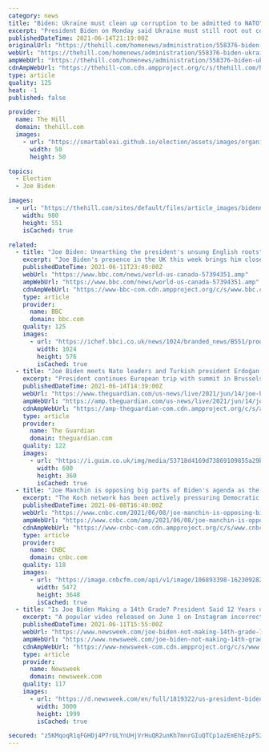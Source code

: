```yaml
---
category: news
title: "Biden: Ukraine must clean up corruption to be admitted to NATO"
excerpt: "President Biden on Monday said Ukraine must still root out corruption before it can become a full member of the NATO alliance, something Ukrainian President Volodymyr Zelensky has pushed for."
publishedDateTime: 2021-06-14T21:19:00Z
originalUrl: "https://thehill.com/homenews/administration/558376-biden-ukraine-must-clean-up-corruption-to-be-admitted-to-nato"
webUrl: "https://thehill.com/homenews/administration/558376-biden-ukraine-must-clean-up-corruption-to-be-admitted-to-nato"
ampWebUrl: "https://thehill.com/homenews/administration/558376-biden-ukraine-must-clean-up-corruption-to-be-admitted-to-nato?amp"
cdnAmpWebUrl: "https://thehill-com.cdn.ampproject.org/c/s/thehill.com/homenews/administration/558376-biden-ukraine-must-clean-up-corruption-to-be-admitted-to-nato?amp"
type: article
quality: 125
heat: -1
published: false

provider:
  name: The Hill
  domain: thehill.com
  images:
    - url: "https://smartableai.github.io/election/assets/images/organizations/thehill.com-50x50.jpg"
      width: 50
      height: 50

topics:
  - Election
  - Joe Biden

images:
  - url: "https://thehill.com/sites/default/files/article_images/bidennato2_061421gett.jpeg"
    width: 980
    height: 551
    isCached: true

related:
  - title: "Joe Biden: Unearthing the president's unsung English roots"
    excerpt: "Joe Biden's presence in the UK this week brings him closer to a part of his family heritage that had been obscure - until recently. Last year an English link was added to Mr Biden's well-known Irish ancestry."
    publishedDateTime: 2021-06-11T23:49:00Z
    webUrl: "https://www.bbc.com/news/world-us-canada-57394351.amp"
    ampWebUrl: "https://www.bbc.com/news/world-us-canada-57394351.amp"
    cdnAmpWebUrl: "https://www-bbc-com.cdn.ampproject.org/c/s/www.bbc.com/news/world-us-canada-57394351.amp"
    type: article
    provider:
      name: BBC
      domain: bbc.com
    quality: 125
    images:
      - url: "https://ichef.bbci.co.uk/news/1024/branded_news/B551/production/_118871464_gettyimages-1233359683-594x594.jpg"
        width: 1024
        height: 576
        isCached: true
  - title: "Joe Biden meets Nato leaders and Turkish president Erdoğan – US politics live"
    excerpt: "President continues European trip with summit in Brussels – follow all the day’s politics news live"
    publishedDateTime: 2021-06-14T14:39:00Z
    webUrl: "https://www.theguardian.com/us-news/live/2021/jun/14/joe-biden-nato-europe-turkey-president-erdogan-live?page=with:block-60c7608e8f089956fec8bf8d"
    ampWebUrl: "https://amp.theguardian.com/us-news/live/2021/jun/14/joe-biden-nato-europe-turkey-president-erdogan-live"
    cdnAmpWebUrl: "https://amp-theguardian-com.cdn.ampproject.org/c/s/amp.theguardian.com/us-news/live/2021/jun/14/joe-biden-nato-europe-turkey-president-erdogan-live"
    type: article
    provider:
      name: The Guardian
      domain: theguardian.com
    quality: 122
    images:
      - url: "https://i.guim.co.uk/img/media/53718d4169d73869109855a29b2e8259b6f53b09/0_200_6000_3600/master/6000.jpg?width=300&quality=45&auto=format&fit=max&dpr=2&s=f4eecd5bc0b0c2214b9d7fbf06e0cade"
        width: 600
        height: 360
        isCached: true
  - title: "Joe Manchin is opposing big parts of Biden's agenda as the Koch network pressures him"
    excerpt: "The Koch network has been actively pressuring Democratic Sen. Joe Manchin to oppose key legislative items linked to Biden's agenda."
    publishedDateTime: 2021-06-08T16:40:00Z
    webUrl: "https://www.cnbc.com/2021/06/08/joe-manchin-is-opposing-big-parts-of-bidens-agenda-as-the-koch-network-pressures-him.html"
    ampWebUrl: "https://www.cnbc.com/amp/2021/06/08/joe-manchin-is-opposing-big-parts-of-bidens-agenda-as-the-koch-network-pressures-him.html"
    cdnAmpWebUrl: "https://www-cnbc-com.cdn.ampproject.org/c/s/www.cnbc.com/amp/2021/06/08/joe-manchin-is-opposing-big-parts-of-bidens-agenda-as-the-koch-network-pressures-him.html"
    type: article
    provider:
      name: CNBC
      domain: cnbc.com
    quality: 118
    images:
      - url: "https://image.cnbcfm.com/api/v1/image/106893398-1623092822612-gettyimages-1320525423-a16i4160_20210528123535910.jpeg?v=1623092878"
        width: 5472
        height: 3648
        isCached: true
  - title: "Is Joe Biden Making a 14th Grade? President Said 12 Years of Education No Longer Enough"
    excerpt: "A popular video released on June 1 on Instagram incorrectly said that Biden intends to extended high school education by four more years."
    publishedDateTime: 2021-06-11T15:55:00Z
    webUrl: "https://www.newsweek.com/joe-biden-not-making-14th-grade-1599844"
    ampWebUrl: "https://www.newsweek.com/joe-biden-not-making-14th-grade-1599844?amp=1"
    cdnAmpWebUrl: "https://www-newsweek-com.cdn.ampproject.org/c/s/www.newsweek.com/joe-biden-not-making-14th-grade-1599844?amp=1"
    type: article
    provider:
      name: Newsweek
      domain: newsweek.com
    quality: 117
    images:
      - url: "https://d.newsweek.com/en/full/1819322/us-president-biden-arrives-g7.jpg"
        width: 3000
        height: 1999
        isCached: true

secured: "z5KMqoqR1qFGHDj4P7rULYnUHjVrHuQR2unKh7mnrGIuQTCp1azEmEhEzpF52ZtH2JfUQtpHlbOCXFE8Ym6vkN9TPMoDqbTsSyq+kriJpTqZ2h7SLycyWuV+mvedWlR/fZ1G8PwQmgmsIDBGfEw1cJ552Fln07tNGQacwehi/FptvmWbUyGxPDcFiRmu0Smzjtq/926gGS6xtI392VMb+FgUP3ufbfWxATSO7KrY+zf3XAydESFOJarNtVg31C2YG5maSdisiyzfO4vRBJd8YCux/lBfdIbFXdcGVvoaQ5o5sQ6Hr4/ALOVpccX0XboPuPlnCWQuTNXpdenuSV1Ko5t98fflCribDVEZiqywG84=;fm5ao3zT/EwhAjyRNr09Hw=="
---
```


